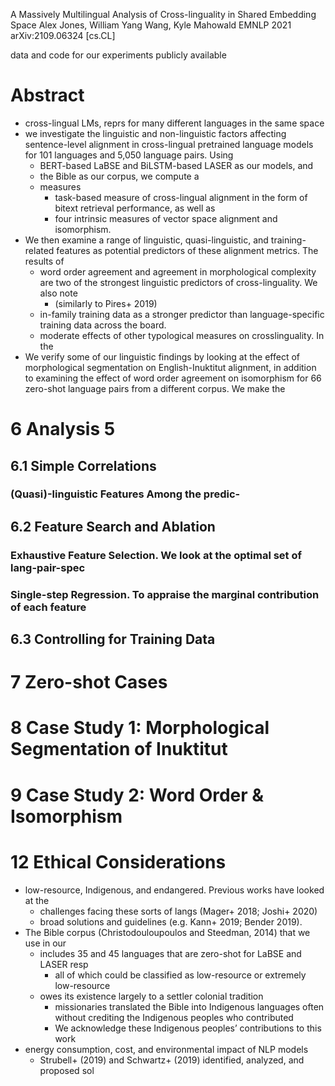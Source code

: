 A Massively Multilingual Analysis of Cross-linguality in Shared Embedding Space
Alex Jones, William Yang Wang, Kyle Mahowald
EMNLP 2021 arXiv:2109.06324 [cs.CL]

data and code for our experiments publicly available

# Abstract

* cross-lingual LMs, reprs for many different languages in the same space
* we investigate the linguistic and non-linguistic factors affecting
  sentence-level alignment in cross-lingual pretrained language models for 101
  languages and 5,050 language pairs. Using 
  * BERT-based LaBSE and BiLSTM-based LASER as our models, and 
  * the Bible as our corpus, we compute a 
  * measures
    * task-based measure of cross-lingual alignment in the form of 
      bitext retrieval performance, as well as 
    * four intrinsic measures of vector space alignment and isomorphism. 
* We then examine a range of linguistic, quasi-linguistic, and training-related
  features as potential predictors of these alignment metrics.  The results of
  * word order agreement and agreement in morphological complexity are two of
    the strongest linguistic predictors of cross-linguality.  We also note
    * (similarly to Pires+ 2019) 
  * in-family training data as a stronger predictor than language-specific
    training data across the board. 
  * moderate effects of other typological measures on crosslinguality. In the
* We verify some of our linguistic findings by looking at the effect of
  morphological segmentation on English-Inuktitut alignment, in addition to
  examining the effect of word order agreement on isomorphism for 66 zero-shot
  language pairs from a different corpus. We make the 

# 6 Analysis 5

## 6.1 Simple Correlations

### (Quasi)-linguistic Features Among the predic-

## 6.2 Feature Search and Ablation

### Exhaustive Feature Selection. We look at the optimal set of lang-pair-spec

### Single-step Regression. To appraise the marginal contribution of each feature

## 6.3 Controlling for Training Data

# 7 Zero-shot Cases

# 8 Case Study 1: Morphological Segmentation of Inuktitut

# 9 Case Study 2: Word Order & Isomorphism

# 12 Ethical Considerations

* low-resource, Indigenous, and endangered. Previous works have looked at the
  * challenges facing these sorts of langs (Mager+ 2018; Joshi+ 2020) 
  * broad solutions and guidelines (e.g. Kann+ 2019; Bender 2019).  
* The Bible corpus (Christodouloupoulos and Steedman, 2014) that we use in our
  * includes 35 and 45 languages that are zero-shot for LaBSE and LASER resp
    * all of which could be classified as low-resource or extremely low-resource
  * owes its existence largely to a settler colonial tradition
    * missionaries translated the Bible into Indigenous languages
      often without crediting the Indigenous peoples who contributed 
    * We acknowledge these Indigenous peoples’ contributions to this work 
* energy consumption, cost, and environmental impact of NLP models
  * Strubell+ (2019) and Schwartz+ (2019) identified, analyzed, and proposed sol
